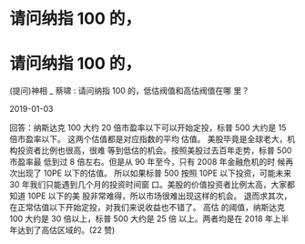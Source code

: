# 请问纳指 100 的，

# 请问纳指 100 的，

(提问)神相 _ 蔡啸 : 请问纳指 100 的，低估阀值和高估阀值在哪 里？

2019-01-03

回答：纳斯达克 100 大约 20 倍市盈率以下可以开始定投，标普 500 大约是 15 倍市盈率以下。 这两个估值都是对应指数的平均 估值。 美股毕竟是全球老大，机构投资者比例也很高，很难 等到低估的机会。按照美股过去百年走势，标普 500 市盈率最 低到过 8 倍左右。但是从 90 年至今，只有 2008 年金融危机的时 候再次出现了 10PE 以下的估值。 所以如果标普 500 按照 10PE 以下投资，可能未来 30 年我们只能遇到几个月的投资时间窗 口。美股的价值投资者比例太高，大家都知道 10PE 以下的美 股非常难得，所以市场很难出现这样的机会。 退而求其次， 在正常估值以下开始定投，对我们来说收益也不错了。 高估 的阈值，纳斯达克 100 大约是 30 倍以上，标普 500 大约是 25 倍 以上。两者均是在 2018 年上半年达到了高估区域的。(22 赞)